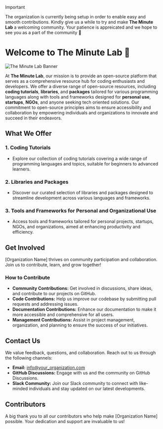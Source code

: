 > [!important]
> The organization is currently being setup in order to enable easy and smooth contributions. Kindly give us a while to try and make **The Minute Lab** a welcoming community. Your patience is appreicated and we hope to see you as a part of the community 💜

# Welcome to The Minute Lab 👋
![The Minute Lab Banner](https://github.com/The-Minute-Lab/.github/assets/75054354/8d5d7a15-a263-45e4-b687-9f4581c213b6)

<!--
![Medium](https://img.shields.io/badge/Medium-12100E?style=for-the-badge&logo=medium&logoColor=white)
![Hashnode](https://img.shields.io/badge/Hashnode-2962FF?style=for-the-badge&logo=hashnode&logoColor=white)
![Dev.to blog](https://img.shields.io/badge/dev.to-0A0A0A?style=for-the-badge&logo=dev.to&logoColor=white)
-->

At **The Minute Lab**, our mission is to provide an open-source platform that serves as a comprehensive resource hub for coding enthusiasts and developers. We offer a diverse range of open-source resources, including **coding tutorials**, **libraries**, and **packages** tailored for various programming languages along with tools and frameworks designed for **personal use**, **startups**, **NGOs**, and anyone seeking tech oriented solutions. Our commitment to open-source principles aims to ensure accessibility and collaboration by empowering individuals and organizations to innovate and succeed in their endeavors.

## What We Offer

### 1. Coding Tutorials
- Explore our collection of coding tutorials covering a wide range of programming languages and topics, suitable for beginners to advanced learners.

### 2. Libraries and Packages
- Discover our curated selection of libraries and packages designed to streamline development across various languages and frameworks.

### 3. Tools and Frameworks for Personal and Organizational Use
- Access tools and frameworks tailored for personal projects, startups, NGOs, and organizations, aimed at enhancing productivity and efficiency.

## Get Involved

[Organization Name] thrives on community participation and collaboration. Join us to contribute, learn, and grow together!

### How to Contribute

- **Community Contributions:** Get involved in discussions, share ideas, and contribute to our projects on GitHub.
- **Code Contributions:** Help us improve our codebase by submitting pull requests and addressing issues.
- **Documentation Contributions:** Enhance our documentation to make it more accessible and comprehensive for all users.
- **Management Contributions:** Assist in project management, organization, and planning to ensure the success of our initiatives.

## Contact Us

We value feedback, questions, and collaboration. Reach out to us through the following channels:

- **Email:** [info@your_organization.com](mailto:info@your_organization.com)
- **GitHub Discussions:** Engage with us and the community on GitHub Discussions.
- **Slack Community:** Join our Slack community to connect with like-minded individuals and stay updated on our latest developments.

## Contributors

A big thank you to all our contributors who help make [Organization Name] possible. Your dedication and support are invaluable to us!

